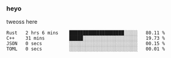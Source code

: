 ### heyo
tweoss here

<!--START_SECTION:waka-->

```text
Rust   2 hrs 6 mins    ████████████████████░░░░░   80.11 %
C++    31 mins         █████░░░░░░░░░░░░░░░░░░░░   19.73 %
JSON   0 secs          ░░░░░░░░░░░░░░░░░░░░░░░░░   00.15 %
TOML   0 secs          ░░░░░░░░░░░░░░░░░░░░░░░░░   00.01 %
```

<!--END_SECTION:waka-->

<!--
**Tweoss/tweoss** is a ✨ _special_ ✨ repository because its `README.md` (this file) appears on your GitHub profile.

Here are some ideas to get you started:

- 🔭 I’m currently working on ...
- 🌱 I’m currently learning ...
- 👯 I’m looking to collaborate on ...
- 🤔 I’m looking for help with ...
- 💬 Ask me about ...
- 📫 How to reach me: ...
- 😄 Pronouns: ...
- ⚡ Fun fact: ...
-->
